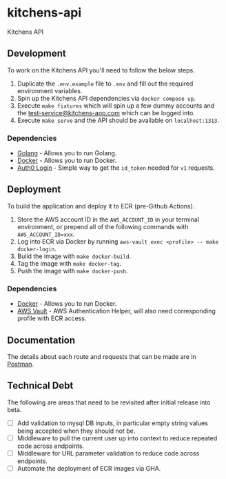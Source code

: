 # kitchens-api
Kitchens API

## Development

To work on the Kitchens API you'll need to follow the below steps.

1. Duplicate the `.env.example` file to `.env` and fill out the required environment variables.
2. Spin up the Kitchens API dependencies via `docker compose up`.
3. Execute `make fixtures` which will spin up a few dummy accounts and the test-service@kitchens-app.com which can be logged into.
3. Execute `make serve` and the API should be available on `localhost:1313`.

### Dependencies

* [Golang](https://formulae.brew.sh/formula/go) - Allows you to run Golang.
* [Docker](https://www.docker.com/products/docker-desktop/) - Allows you to run Docker.
* [Auth0 Login](https://github.com/auth0-samples/auth0-vue-samples/tree/master/01-Login) - Simple way to get the `id_token` needed for `v1` requests.

## Deployment

To build the application and deploy it to ECR (pre-Github Actions).

1. Store the AWS account ID in the `AWS_ACCOUNT_ID` in your terminal environment, or prepend all of the following commands with `AWS_ACCOUNT_ID=xxx`.
2. Log into ECR via Docker by running `aws-vault exec <profile> -- make docker-login`.
3. Build the image with `make docker-build`.
4. Tag the image with `make docker-tag`.
5. Push the image with `make docker-push`.

### Dependencies
* [Docker](https://www.docker.com/products/docker-desktop/) - Allows you to run Docker.
* [AWS Vault](https://github.com/99designs/aws-vault/tree/master) - AWS Authentication Helper, will also need corresponding profile with ECR access.

## Documentation

The details about each route and requests that can be made are in [Postman](https://kitchens-app.postman.co/workspace/89fa7a36-50b1-40e3-ae6b-e3ba8c5f9b9e/documentation/36191591-8aa45609-bc7d-43e8-852c-820feb94999e).

## Technical Debt

The following are areas that need to be revisited after initial release into beta.

- [ ] Add validation to mysql DB inputs, in particular empty string values being accepted when they should not be.
- [ ] Middleware to pull the current user up into context to reduce repeated code across endpoints.
- [ ] Middleware for URL parameter validation to reduce code across endpoints.
- [ ] Automate the deployment of ECR images via GHA.